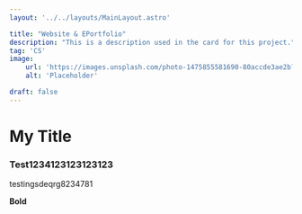 ```yaml
---
layout: '../../layouts/MainLayout.astro'

title: "Website & EPortfolio"
description: "This is a description used in the card for this project."
tag: 'CS'
image:
    url: 'https://images.unsplash.com/photo-1475855581690-80accde3ae2b?ixlib=rb-1.2.1&ixid=eyJhcHBfaWQiOjEyMDd9&auto=format&fit=crop&w=750&q=80'
    alt: 'Placeholder'

draft: false
---
```


# My Title

### Test1234123123123123

testingsdeqrg8234781

**Bold**
